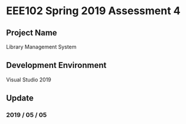 # EEE102 Spring 2019 Assessment 4

## Project Name
Library Management System

## Development Environment
Visual Studio 2019

## Update
### 2019 / 05 / 05
